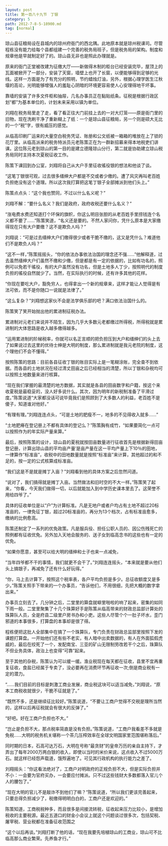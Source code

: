 ```yaml
---
layout: post
title: 第一百八十九节　丁银
category: 5
path: 2012-7-8-5-18900.md
tag: [normal]
---
```


琼山县征粮局设在县城内的琼州府衙门的西北隅。此地原本就是琼州税课司。尽管程栋没有能力给每个县都组建一个完善的税务局班子，但是税务局的架构。制度和规章他是早就制定好了的。琼山县无非也是照此办理就是。

原来的衙门正堂被改建为征缴大厅――新做得木制的柜台已经安装完毕，屋顶上的瓦面被掀开了一部分，安装了天窗，墙壁上也开了长窗，以便能够得到足够的光线。这样一方面是为了有充分的照明，节约蜡烛灯油，另外，根据心理学医生江秋堰的高论，光明能够增强人的羞耻心阴暗的环境更容易使人心安理得地干坏事。

靠墙的安装了许多文件柜和抽屉，几名办事员正在黏贴纸条。征税是根据行政区划“都”为基本单位的，计划未来采用以镇为单位。

刘翔在税务局里走了走，看了看正往大门前挂上去的一对大灯笼――原是衙门里的旧物，现在洗刷干净了重新糊上了纸：一个是琼山县征粮局，另一个则是硕大无比的一个“税”字，很有威压的感觉。

从临高印刷厂运来的大量空白税务凭证、账册和公文纸被一箱箱的堆放在上了锁的花厅里。从临高派来的税务特派员元老陈策正在为一群新招募来得本地税吏们讲课。这位陈元老到琼山的第一目的是建立德隆琼山分行，第二就是协助建立琼山税务局同时主持本次夏税征收工作。

陈策下课回到办公室，刘翔将自己从大户手里征收徭役银的想法和他谈了谈。

“这笔丁银很可观，过去很多缙绅大户都是不交或者少缴的。遭了风灾再叫老百姓负担绝没有这个道理。所以这次我打算把这笔丁银子全部摊派到他们头上。”

陈策点点头：“这个我也赞同，不过以什么名义呢？”

刘翔不解：“要什么名义？我们是政府，政府收税还要什么名义？”

“涨电费水费还知道打个环保的旗帜，你这么明目张胆的从老百姓手里捞钱连个名义都不要了……”陈策笑道，“名义还是要的。不然人家问你，凭什么原本是大家缴得现在只有大户要缴？这不是欺负人吗？”

刘翔说：“可是过去缙绅大户们缴得很少或者干脆不缴的，这又是凭什么？难道他们不是欺负人吗？”

“这不一样，”陈策摇摇头，“你的依法办事依法治国的理念还不强……”他解释道，过去虽然缙绅大户们虽然不缴和少缴，但是都是有一定的依据的，比如有功名的，照例可以免若干徭役，有的大户虽然没有功名，但是土地多人丁少，按照明代的制度负担的徭役自然就少了。当然，在实际执行的时候，还有许多其他的花样。

“你现在要吃大户，豁免穷人，也得拿出一个新的规章来，这样才能让人觉得是有法可依，而不是你随口一说就是法律了。”

“这么复杂？”刘翔想这家伙不会是法学俱乐部的吧？满口依法治国什么的。

陈策笑了笑开始抛出他的累进制征税办法。

累进制对元老们来说并不陌生，因为几乎大多数元老都缴过所得税，所得税就是累进制的大体思路是收入越多缴得越多。

“运用累进制的阶梯税率，你就可以名正言顺的把负担压到大户和缙绅们的头上去了如果说过去这里的优待士绅是大明的制度，那么累进制就是我元老院的制度，这个理他们不会不懂得。”

按照陈策的思路：目前各县征收丁银的账目实际上是一笔糊涂账，完全查不到依据。而各县的土地状况在经过清丈田亩之后已经相当的清楚，所以丁银和杂税均可以按照土地数量来进行核算。

“现在我们掌握的最清楚的地方数据，其实就是各县的田亩数字和户籍，按这个来收夏税是最稳妥的，没人好多说什么。其次，因为明年的新税制准备了平滑过度。”陈策说道“大家都没话可说毕竟我们是照顾到了大多数人的利益，老百姓不是傻子，知道谁对他好。”

“有理有理。”刘翔连连点头，“可是土地的肥瘦不一，地多的不见得收入就多……”

“土地肥瘠在登记册上不都有具体的登记么？”陈策胸有成竹，“如果要简化一点可以按照作为的年实际产量来算。”

最后，按照陈策的设计，琼山县的夏税就按田亩数量进行征收首先是根据新得田亩登记册，计算出琼山县的平均亩产量′是亩产量在这一平均产量上下10％的田地，一律算作“标准亩”，收税中的田地数量就是按照“标准亩”来计算，其他超过的和不足的，按一定的公式核算成标准亩。

“我们这是不是就是摊丁入亩？”刘翔看到他的具体方案之后忽然问道。

“说对了，我们搞得就是摊丁入亩。当然做法和旧时空的不大一样。”陈策笑了起来，“你看，今天我们做得一切，以后就能加入到中学历史课本里去了。这荣誉不用给四爷了。”

具体的征收单位是以“户”为计算标准。凡是无地户或者户均占有土地不超过20标准亩的，一律免征丁银，超过20标准亩的，再分为13个档次，占有标准亩愈多，缴纳的比例愈高。

陈策还制定了一系列的优免政策。凡是服兵役、担任公职人员的、因公伤残死亡的照例都有征收优免。另外加入天地会服务的、送子女到临高念书的这些也有一定的优免。

“如果你愿意，甚至可以给大明的缙绅和士子也来一点减免，

“当年四爷都不干的事情，我们就更不会干了。”刘翔连连摇头，“本来就是要从他们头上搞银子，再减免了还有什么好玩得。”

“你，马上去计算下，按照这个税率表，各户平均负担是多少。总征收额度又是多少。”陈策关照手下带来的一个办事员，“告诉他们，不用很细，先把大概的数字拿出来。”

办事员立刻去了。几分钟之后，二堂里的算盘就噼里啪啦的响了起来，密集的如同下雨一般。二堂里聚集了十几个珠算好手是陈策从临高带来的财政总监部计算处的珠算队人员，全是府县二级里户房书办和小吏。这些人尽管个个一肚子坏水，歪门邪道的本事很多，打算盘的本事却是很了得。

程栋便把这批人全部集中在搞了一个珠算队，专门负责在财政总监部里按照下发的课题打算盘。一开始他们还有些不老实，有人暗中出卖数据的，有人在外面狐假虎威的，最后在绞死了一个，发配南宝、三亚的矿山无限制劳改若干个之后，珠算队不但业务具体，政治上也变得“可靠”起来。

至于其他的杂税，陈策认为可以缓一缓。渔业税现在每天都在征收，县里不宜再重复征收，食盐已经属于专卖了，没必要再在消费环节再征收一次;倒是商业税有一定的潜力。

“……我们目前的目标是刺激工商业发展，商业税这块可以适当减免，”刘翔说，“原本工商税收就很少，干脆不征就是了。”

“既然不多，还是继续征比较好。”陈策说道，“不要让工商户觉得不交税是理所当然的，这样以后再征税就会有很大的反弹了。”

“好吧。好在工商户负担也不大。”

“岂止是负担不大，那点税率简直是没有负担。”陈策说道，“工商户我看差不多就是免税……大明的税务机关堪称一个茶几压榨效率在全球文明国家里范围堪称落后。”

同时期的日本，石高可达万石，大明在号称“最贪财”的皇帝万历的亲自主持下，才弄出了每年2000万两白银的收入，即使以当时的米价来说，这点收入不过5000万石。就这样已经怨声载道，饿殍遍地了。可见其行政机构的执行能力之差了。

刘翔摇头：“你这看法绝对了，工商户对明政府的正规负担不大，但是实际负担并不小：一会要为官府买办，一会要应付摊派。只不过这些钱财大多数都落入官儿个人的腰包了。”

“现在大明的官儿不是敲诈不到他们了嘛？”陈策说道，“所以我们更该完善起来，只要总得负担减少了，税缴得明明白白的，工商户还是欢迎的。”

陈策知道，工商税税种多，而且很多是间接流转税，征收起来压力比较小，是增加税收的主要税源。最近五道口的财金小会议上就这个问题谈过很多次，包括契税、屠宰税、营业税都在准备征收范围之

“这个以后再谈。”刘翔打断了他的话，“现在我要先培植琼山的工商业，琼山可不比临高那么商业繁荣。先养鱼才行。”